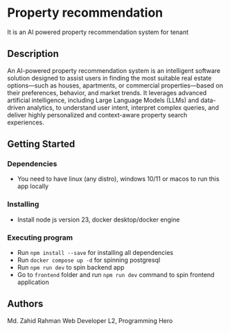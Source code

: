 # Property recommendation

It is an AI powered property recommendation system for tenant

## Description

An AI-powered property recommendation system is an intelligent software solution designed to assist users in finding the most suitable real estate options—such as houses, apartments, or commercial properties—based on their preferences, behavior, and market trends. It leverages advanced artificial intelligence, including Large Language Models (LLMs) and data-driven analytics, to understand user intent, interpret complex queries, and deliver highly personalized and context-aware property search experiences.

## Getting Started

### Dependencies

* You need to have linux (any distro), windows 10/11 or macos to run this app locally

### Installing

* Install node js version 23, docker desktop/docker engine

### Executing program

* Run `npm install --save` for installing all dependencies
* Run `docker compose up -d` for spinning postgresql
* Run `npm run dev` to spin backend app
* Go to `frontend` folder and run `npm run dev` command to spin frontend application

## Authors

Md. Zahid Rahman
Web Developer L2, Programming Hero

